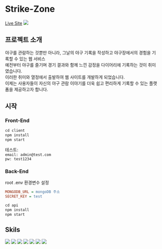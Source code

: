 # Strike-Zone
<a href="http://strikezone.jisilver.shop/">Live Site</a>
<img src="https://github.com/ji-silver/Strike-Zone/assets/59919953/7182d4f4-4933-42ef-821c-249369c0994e">

## 프로젝트 소개
야구를 관람하는 것뿐만 아니라, 그날의 야구 기록을 작성하고 야구장에서의 경험을 기록할 수 있는 웹 서비스 <br />
예전부터 야구를 즐기며 경기 결과와 함께 느낀 감정을 다이어리에 기록하는 것이 취미였습니다. <br />
이러한 취미와 열정에서 출발하여 웹 사이트를 개발하게 되었습니다. <br />
이제는 사용자들이 자신의 야구 관람 이야기를 더욱 쉽고 편리하게 기록할 수 있는 플랫폼을 제공하고자 합니다. <br />

## 시작
### Front-End
```javascript
cd client
npm install
npm start
```
테스트:<br/>
`email: admin@test.com`<br/>
`pw: test1234`

### Back-End
root .env 환경변수 설정
```ini
MONGODB_URL = mongoDB 주소
SECRET_KEY = test
```

```javascript
cd api
npm install
npm start
```

## Skils
<span>
<img src="https://img.shields.io/badge/React-61DAFB?style=flat&logo=React&logoColor=black"/>
<img src="https://img.shields.io/badge/Redux-764ABC?style=flat&logo=Redux&logoColor=white"/>
<img src="https://img.shields.io/badge/Sass-CC6699?style=flat&logo=Sass&logoColor=white"/>
<img src="https://img.shields.io/badge/styled components-DB7093?style=flat&logo=styled-components&logoColor=white"/>
<img src="https://img.shields.io/badge/Node.js-339933?style=flat&logo=Node.js&logoColor=white"/>
<img src="https://img.shields.io/badge/MongoDB-47A248?style=flat&logo=MongoDB&logoColor=white"/>
<img src="https://img.shields.io/badge/amazon AWS-232F3E?style=flat&logo=amazonaws&logoColor=white"/>
</span>
